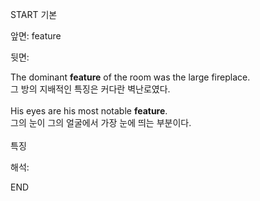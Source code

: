 START
기본

앞면:
feature


뒷면:
<div>The dominant <strong>feature</strong> of the room was the large fireplace. </div><div><div>그 방의 지배적인 특징은 커다란 벽난로였다.</div></div><div><br></div><div><div>His eyes are his most notable <strong>feature</strong>. </div><div><div>그의 눈이 그의 얼굴에서 가장 눈에 띄는 부분이다.</div></div></div><div><br></div><div>특징</div>


해석:
<!--ID: 1746614453918-->
END